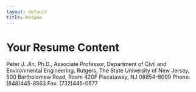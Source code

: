 ```yaml
---
layout: default
title: Resume
---
```


# Your Resume Content
Peter J. Jin, Ph.D., 
Associate Professor,
Department of Civil and Environmental Engineering,
Rutgers, The State University of New Jersey,
500 Bartholomew Road, Room 420F
Piscataway, NJ 08854-8099
Phone: (848)445-8563
Fax: (732)445-0577
